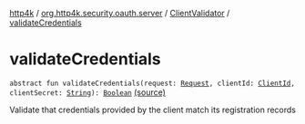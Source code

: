 [http4k](../../index.md) / [org.http4k.security.oauth.server](../index.md) / [ClientValidator](index.md) / [validateCredentials](./validate-credentials.md)

# validateCredentials

`abstract fun validateCredentials(request: `[`Request`](../../org.http4k.core/-request/index.md)`, clientId: `[`ClientId`](../-client-id/index.md)`, clientSecret: `[`String`](https://kotlinlang.org/api/latest/jvm/stdlib/kotlin/-string/index.html)`): `[`Boolean`](https://kotlinlang.org/api/latest/jvm/stdlib/kotlin/-boolean/index.html) [(source)](https://github.com/http4k/http4k/blob/master/http4k-security-oauth/src/main/kotlin/org/http4k/security/oauth/server/ClientValidator.kt#L28)

Validate that credentials provided by the client match its registration records

